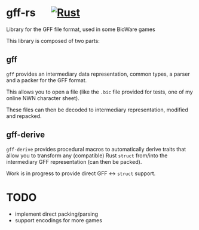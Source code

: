 
# gff-rs &emsp; [![Rust](https://github.com/Youx/gff-rs/actions/workflows/rust.yml/badge.svg)](https://github.com/Youx/gff-rs/actions/workflows/rust.yml)

Library for the GFF file format, used in some BioWare games

This library is composed of two parts:

## gff

`gff` provides an intermediary data representation, common types,
a parser and a packer for the GFF format.

This allows you to open a file (like the `.bic` file provided for tests,
one of my online NWN character sheet).

These files can then be decoded to intermediary representation, modified
and repacked.

## gff-derive

`gff-derive` provides procedural macros to automatically derive traits
that allow you to transform any (compatible) Rust `struct` from/into
the intermediary GFF representation (can then be packed).

Work is in progress to provide direct GFF <-> `struct` support.

# TODO

- implement direct packing/parsing
- support encodings for more games
